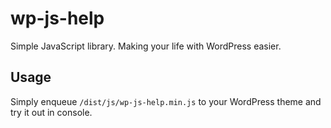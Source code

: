 # wp-js-help
Simple JavaScript library. Making your life with WordPress easier.

## Usage
Simply enqueue ``` /dist/js/wp-js-help.min.js ``` to your WordPress theme and try it out in console.
